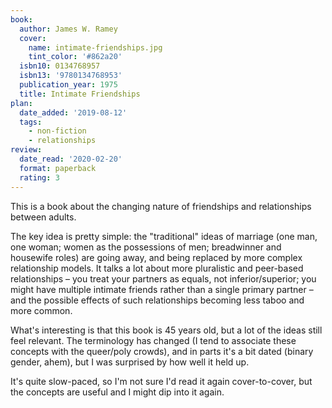 ```yaml
---
book:
  author: James W. Ramey
  cover:
    name: intimate-friendships.jpg
    tint_color: '#862a20'
  isbn10: 0134768957
  isbn13: '9780134768953'
  publication_year: 1975
  title: Intimate Friendships
plan:
  date_added: '2019-08-12'
  tags:
    - non-fiction
    - relationships
review:
  date_read: '2020-02-20'
  format: paperback
  rating: 3
---
```


This is a book about the changing nature of friendships and relationships between adults.

The key idea is pretty simple: the "traditional" ideas of marriage (one man, one woman; women as the possessions of men; breadwinner and housewife roles) are going away, and being replaced by more complex relationship models.
It talks a lot about more pluralistic and peer-based relationships – you treat your partners as equals, not inferior/superior; you might have multiple intimate friends rather than a single primary partner – and the possible effects of such relationships becoming less taboo and more common.

What's interesting is that this book is 45 years old, but a lot of the ideas still feel relevant.
The terminology has changed (I tend to associate these concepts with the queer/poly crowds), and in parts it's a bit dated (binary gender, ahem), but I was surprised by how well it held up.

It's quite slow-paced, so I'm not sure I'd read it again cover-to-cover, but the concepts are useful and I might dip into it again.